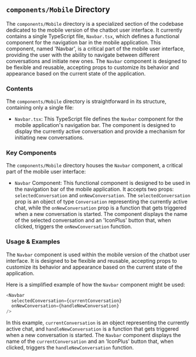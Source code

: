 
## `components/Mobile` Directory

The `components/Mobile` directory is a specialized section of the codebase dedicated to the mobile version of the chatbot user interface. It currently contains a single TypeScript file, `Navbar.tsx`, which defines a functional component for the navigation bar in the mobile application. This component, named 'Navbar', is a critical part of the mobile user interface, providing the user with the ability to navigate between different conversations and initiate new ones. The `Navbar` component is designed to be flexible and reusable, accepting props to customize its behavior and appearance based on the current state of the application.

### Contents

The `components/Mobile` directory is straightforward in its structure, containing only a single file:

- `Navbar.tsx`: This TypeScript file defines the `Navbar` component for the mobile application's navigation bar. The component is designed to display the currently active conversation and provide a mechanism for initiating new conversations.

### Key Components

The `components/Mobile` directory houses the `Navbar` component, a critical part of the mobile user interface:

- `Navbar` Component: This functional component is designed to be used in the navigation bar of the mobile application. It accepts two props: `selectedConversation` and `onNewConversation`. The `selectedConversation` prop is an object of type `Conversation` representing the currently active chat, while the `onNewConversation` prop is a function that gets triggered when a new conversation is started. The component displays the name of the selected conversation and an 'IconPlus' button that, when clicked, triggers the `onNewConversation` function.

### Usage & Examples

The `Navbar` component is used within the mobile version of the chatbot user interface. It is designed to be flexible and reusable, accepting props to customize its behavior and appearance based on the current state of the application.

Here is a simplified example of how the `Navbar` component might be used:

```typescript
<Navbar
  selectedConversation={currentConversation}
  onNewConversation={handleNewConversation}
/>
```

In this example, `currentConversation` is an object representing the currently active chat, and `handleNewConversation` is a function that gets triggered when a new conversation is started. The `Navbar` component displays the name of the `currentConversation` and an 'IconPlus' button that, when clicked, triggers the `handleNewConversation` function.
